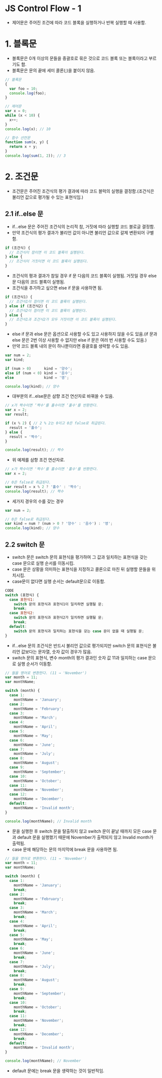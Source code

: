 # JS Control Flow - 1

- 제어문은 주어진 조건에 따라 코드 블록을 실행하거나 반복 실행할 때 사용함.

# 1. 블록문

- 블록문은 0개 이상의 문들을 중괄호로 묶은 것으로 코드 블록 또는 블록이라고 부르기도 함.
- 블록문은 문의 끝에 세미 콜론(;)을 붙이지 않음.

```jsx
// 블록문
{
  var foo = 10;
  console.log(foo);
}

// 제어문
var x = 0;
while (x < 10) {
  x++;
}
console.log(x); // 10

// 함수 선언문
function sum(x, y) {
  return x + y;
}
console.log(sum(1, 2)); // 3
```

# 2. 조건문

- 조건문은 주어진 조건식의 평가 결과에 따라 코드 블럭의 실행을 결정함.(조건식은 불리언 값으로 평가될 수 있는 표현식임.)

## 2.1 if..else 문

- if…else 문은 주어진 조건식의 논리적 참, 거짓에 따라 실행할 코드 블로글 결정함.
- 만약 조건식의 평가 결과가 불리언 값이 아니면 불리언 값으로 갈제 변환되어 구별함.

```jsx
if (조건식) {
  // 조건식이 참이면 이 코드 블록이 실행된다.
} else {
  // 조건식이 거짓이면 이 코드 블록이 실행된다.
}
```

- 조건식의 평과 결과가 참일 경우 if 문 다음의 코드 블록이 실행됨. 거짓일 경우 else 문 다음의 코드 블록이 실행됨.
- 조건식을 추가하고 싶으면 else if 문을 사용하면 됨.

```jsx
if (조건식1) {
  // 조건식1이 참이면 이 코드 블록이 실행된다.
} else if (조건식2) {
  // 조건식2이 참이면 이 코드 블록이 실행된다.
} else {
  // 조건식1과 조건식2가 모두 거짓이면 이 코드 블록이 실행된다.
}
```

- else if 문과 else 문은 옵션으로 사용할 수도 있고 사용하지 않을 수도 있음.(if 문과 else 문은 2번 이상 사용할 수 없지만 else if 문은 여러 번 사용할 수도 있음.)
- 만약 코드 블록 내의 문이 하나뿐이라면 중괄호를 생략할 수도 있음.

```jsx
var num = 2;
var kind;

if (num > 0)      kind = '양수';
else if (num < 0) kind = '음수';
else              kind = '영';

console.log(kind); // 양수
```

- 대부분의 if…else문은 삼향 조건 연산자로 바꿔쓸 수 있음.

```jsx
// x가 짝수이면 ‘짝수'를 홀수이면 ‘홀수'를 반환한다.
var x = 2;
var result;

if (x % 2) { // 2 % 2는 0이고 0은 false로 취급된다.
  result = '홀수';
} else {
  result = '짝수';
}

console.log(result); // 짝수
```

- 위 예제를 삼항 조건 연산자로.

```jsx
// x가 짝수이면 '짝수'를 홀수이면 '홀수'를 반환한다.
var x = 2;

// 0은 false로 취급된다.
var result = x % 2 ? '홀수' : '짝수';
console.log(result); // 짝수
```

- 세가지 경우의 수를 갖는 경우

```jsx
var num = 2;

// 0은 false로 취급된다.
var kind = num ? (num > 0 ? '양수' : '음수') : '영';
console.log(kind); // 양수
```

## 2.2 switch 문

- switch 문은 switch 문의 표현식을 평가하여 그 값과 일치하는 표현식을 갖는 case 문으로 실행 순서를 이동시킴.
- case 문은 상황을 의미하는 표현식을 지정하고 콜론으로 마친 뒤 실행할 문들을 위치시킴.
- case문이 없다면 실행 순서는 default문으로 이동함.

```jsx
CODE
switch (표현식) {
  case 표현식1:
    switch 문의 표현식과 표현식1이 일치하면 실행될 문;
    break;
  case 표현식2:
    switch 문의 표현식과 표현식2가 일치하면 실행될 문;
    break;
  default:
    switch 문의 표현식과 일치하는 표현식을 갖는 case 문이 없을 때 실행될 문;
}
```

- if…else 문의 조건식은 반드시 불리언 값으로 평가되지만 switch 문의 표현식은 불리언 값보다는 문자열, 숫자 값이 경우가 많음.
- switch 문의 표현식, 변수 month의 평가 결과인 숫자 값 11과 일치하는 case 문으로 실행 순서가 이동함.

```jsx
// 월을 영어로 변환한다. (11 → 'November')
var month = 11;
var monthName;

switch (month) {
  case 1:
    monthName = 'January';
  case 2:
    monthName = 'February';
  case 3:
    monthName = 'March';
  case 4:
    monthName = 'April';
  case 5:
    monthName = 'May';
  case 6:
    monthName = 'June';
  case 7:
    monthName = 'July';
  case 8:
    monthName = 'August';
  case 9:
    monthName = 'September';
  case 10:
    monthName = 'October';
  case 11:
    monthName = 'November';
  case 12:
    monthName = 'December';
  default:
    monthName = 'Invalid month';
}

console.log(monthName); // Invalid month
```

- 문을 실행한 후 switch 문을 탈출하지 않고 switch 문이 끝날 때까지 모든 case 문과 default 문을 실행했기 때문에 November가 출력되지 않고 Invalid month가 출력됨.
- case 문에 해당하는 문의 마지막에 break 문을 사용하면 됨.

```jsx
// 월을 영어로 변환한다. (11 → 'November')
var month = 11;
var monthName;

switch (month) {
  case 1:
    monthName = 'January';
    break;
  case 2:
    monthName = 'February';
    break;
  case 3:
    monthName = 'March';
    break;
  case 4:
    monthName = 'April';
    break;
  case 5:
    monthName = 'May';
    break;
  case 6:
    monthName = 'June';
    break;
  case 7:
    monthName = 'July';
    break;
  case 8:
    monthName = 'August';
    break;
  case 9:
    monthName = 'September';
    break;
  case 10:
    monthName = 'October';
    break;
  case 11:
    monthName = 'November';
    break;
  case 12:
    monthName = 'December';
    break;
  default:
    monthName = 'Invalid month';
}

console.log(monthName); // November
```

- default 문에는 break 문을 생략하는 것이 일반적임.